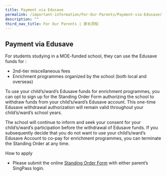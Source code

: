 ```yaml
---
title: Payment via Edusave
permalink: /important-information/For-Our-Parents/Payment-via-Edusave/
description: ""
third_nav_title: For Our Parents | 家长须知
---
```

## Payment via Edusave


For students studying in a MOE-funded school, they can use the Edusave funds for :

*   2nd\-tier miscellaneous fees
*   Enrichment programmes organized by the school (both local and overseas)

To use your child’s/ward’s Edusave funds for enrichment programmes, you can opt to sign up for the Standing Order Form authorizing the school to withdraw funds from your child’s/ward’s Edusave account. This one-time Edusave withdrawal authorization will remain valid throughout your child’s/ward’s school years.

The school will continue to inform and seek your consent for your child’s/ward’s participation before the withdrawal of Edusave funds. If you subsequently decide that you do not want to use your child’s/ward’s Edusave Account to co-pay for enrichment programmes, you can terminate the Standing Order at any time.

How to apply

*   Please submit the online [Standing Order Form](https://form.gov.sg/#!/5be24a1bb3f842000fdc4e59) with either parent’s SingPass login.